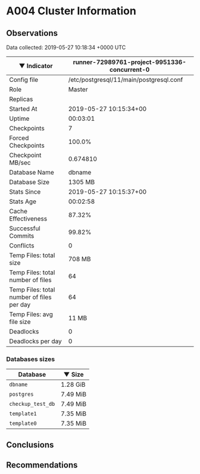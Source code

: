# A004 Cluster Information #

## Observations ##
Data collected: 2019-05-27 10:18:34 +0000 UTC  

|&#9660;&nbsp;Indicator | runner-72989761-project-9951336-concurrent-0 |
|--------|-------|
|Config file |/etc/postgresql/11/main/postgresql.conf|
|Role |Master|
|Replicas ||
|Started At |2019-05-27&nbsp;10:15:34+00|
|Uptime |00:03:01|
|Checkpoints |7|
|Forced Checkpoints |100.0%|
|Checkpoint MB/sec |0.674810|
|Database Name |dbname|
|Database Size |1305&nbsp;MB|
|Stats Since |2019-05-27&nbsp;10:15:37+00|
|Stats Age |00:02:58|
|Cache Effectiveness |87.32%|
|Successful Commits |99.82%|
|Conflicts |0|
|Temp Files: total size |708&nbsp;MB|
|Temp Files: total number of files |64|
|Temp Files: total number of files per day |64|
|Temp Files: avg file size |11&nbsp;MB|
|Deadlocks |0|
|Deadlocks per day |0|


### Databases sizes ###

| Database | &#9660;&nbsp;Size |
|----------|--------|
| `dbname` | 1.28&nbsp;GiB |
| `postgres` | 7.49&nbsp;MiB |
| `checkup_test_db` | 7.49&nbsp;MiB |
| `template1` | 7.35&nbsp;MiB |
| `template0` | 7.35&nbsp;MiB |


## Conclusions ##


## Recommendations ##

